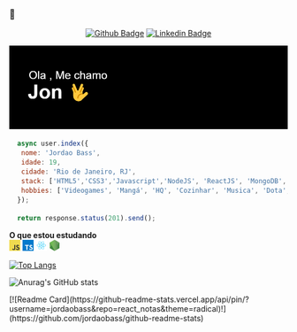 ### 👋


<div align="center">


[![Github Badge](https://img.shields.io/badge/-Github-000?style=flat-square&logo=Github&logoColor=white&link=https://github.com/rmkarato)](https://github.com/jordaobass)       [![Linkedin Badge](https://img.shields.io/badge/-LinkedIn-blue?style=flat-square&logo=Linkedin&logoColor=white&link=https://www.linkedin.com/in/jonathan-schenker-23479773/)](https://www.linkedin.com/in/rmkarato/)


</div>


<div>
<img src="header.png">
</div>


```javascript
  async user.index({
   nome: 'Jordao Bass',
   idade: 19,
   cidade: 'Rio de Janeiro, RJ',
   stack: ['HTML5','CSS3','Javascript','NodeJS', 'ReactJS', 'MongoDB', 'MySQL','Oracle', 'SqlServer', 'PostGreSql', '.NET CORE', 'React-Native', 'Flutter', 'Java' ],
   hobbies: ['Videogames', 'Mangá', 'HQ', 'Cozinhar', 'Musica', 'Dota','BasketBall' ,'Aprender coisas novas']
  });

  return response.status(201).send();
```

**O que estou estudando**  
<code><img height="20" src="https://raw.githubusercontent.com/github/explore/80688e429a7d4ef2fca1e82350fe8e3517d3494d/topics/javascript/javascript.png"></code>
<code><img height="20" src="https://raw.githubusercontent.com/github/explore/80688e429a7d4ef2fca1e82350fe8e3517d3494d/topics/typescript/typescript.png"></code>
<code><img height="20" src="https://raw.githubusercontent.com/github/explore/80688e429a7d4ef2fca1e82350fe8e3517d3494d/topics/react/react.png"></code>
<code><img height="20" src="https://raw.githubusercontent.com/github/explore/80688e429a7d4ef2fca1e82350fe8e3517d3494d/topics/nodejs/nodejs.png"></code>  


<p align="justify">

[![Top Langs](https://github-readme-stats.vercel.app/api/top-langs/?username=jordaobass&theme=radical)](https://github.com/deleonsimoni/github-readme-stats)

![Anurag's GitHub stats](https://github-readme-stats.vercel.app/api?username=jordaobass&show_icons=true&theme=radical)
</p>
[![Readme Card](https://github-readme-stats.vercel.app/api/pin/?username=jordaobass&repo=react_notas&theme=radical)!](https://github.com/jordaobass/github-readme-stats)

